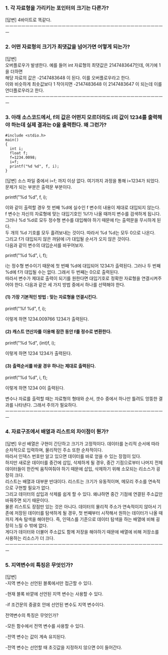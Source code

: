 ### 1. 각 자료형을 가리키는 포인터의 크기는 다른가?
[답변] 4바이트로 똑같다.  
ㅡㅡㅡㅡㅡㅡㅡㅡㅡㅡㅡㅡㅡㅡㅡㅡㅡㅡㅡㅡㅡㅡㅡㅡㅡㅡㅡㅡㅡㅡㅡㅡㅡㅡㅡㅡㅡㅡㅡㅡ  
### 2. 어떤 자료형의 크기가 최댓값을 넘어가면 어떻게 되는가?  
[답변]  
오버플로우가 발생한다. 예를 들어 int 자료형의 최댓값은 2147483647인데, 여기에 1을 더하면  
해당 자료의 값은 -2147483648 이 된다. 이를 오버플로우라고 한다.  
이와 비슷하게 최솟값보다 1 작아지면 -2147483648 이 2147483647 이 되는데 이를 언더플로우라고 한다.  
ㅡㅡㅡㅡㅡㅡㅡㅡㅡㅡㅡㅡㅡㅡㅡㅡㅡㅡㅡㅡㅡㅡㅡㅡㅡㅡㅡㅡㅡㅡㅡㅡㅡㅡㅡㅡㅡㅡㅡㅡ  
### 3. 아래 소스코드에서, f의 값은 어떤지 모르더라도 i의 값이 1234를 출력해야 하는데 실제 결과는 0을 출력한다. 왜 그런가?  
```
#include <stdio.h>
main()
{
  int i;
  float f;
  f=1234.0098;
  i=f;
  printf("%d %d", f, i);
}
```
[답변]
소스 파일 중에서 i=f; 까지 이상 없다. 여기까지 과정을 통해 i=1234가 되었다.  
문제가 되는 부분은 출력문 부분이다.

printf("%d %d", f, i);

이와 같이 출력할 경우 첫 번째 %d에 실수인 f 변수의 내용이 제대로 대입되지 않는다.  
f 변수는 자신의 자료형에 맞는 대입기호인 %f가 나올 때까지 변수를 검색하게 됩니다.  
그러나 %d %d로 모두 정수형 변수를 대입해야 하기 때문에 f는 출력문을 무시하게 된다.  
두 개의 %d 기호를 모두 흘려보내는 것이다. 따라서 %d %d는 모두 0으로 나온다.  
그리고 f가 대입되지 않은 까닭에 i가 대입될 순서가 오지 않은 것이다.    
다음과 같이 변수의 대입순서를 바꾸어보자.  

printf("%d %d", i, f);  

i는 정수형 변수이기 때문에 첫 번째 %d에 대입되어 1234가 출력된다. 그러나 두 번째 %d에 f가 대입될 수는 없다.
그래서 두 번째는 0으로 출력된다.  
따라서 변수가 제대로 출력이 되기를 원한다면 대입기호로 정확한 자료형을 연결시켜주어야 한다.
다음과 같은 세 가지 방법 중에서 하나를 선택해야 한다.  

#### (1) 가장 기본적인 방법 : 맞는 자료형을 연결시킨다.  

printf("%f %d", f, i);

이렇게 하면 1234.009766 1234가 출력된다.  

#### (2) 캐스트 연산자를 이용해 잠깐 동안 f를 정수로 변환한다.  

printf("%d %d", (int)f, i);

이렇게 하면 1234 1234가 출력된다.  

#### (3) 출력순서를 바꿀 경우 하나는 제대로 출력된다.  

printf("%d %d", i, f);

이렇게 하면 1234 0이 출력된다.

변수나 자료를 출력할 때는 자료형의 형태와 순서, 갯수 중에서 하나만 틀려도 엉뚱한 결과를 나타낸다. 그래서 주의가 필요하다.  
ㅡㅡㅡㅡㅡㅡㅡㅡㅡㅡㅡㅡㅡㅡㅡㅡㅡㅡㅡㅡㅡㅡㅡㅡㅡㅡㅡㅡㅡㅡㅡㅡㅡㅡㅡㅡㅡㅡㅡㅡ  
### 4. 자료구조에서 배열과 리스트의 차이점이 뭔가?

[답변]
우선 배열은 구현이 간단하고 크기가 고정적이다. 데이터를 논리적 순서에 따라 순차적으로 입력하며, 물리적인 주소 또한 순차적이다.  
따라서 인덱스 번호만 알고 있으면 데이터를 바로 얻을 수 있는 장점이 있다.  
하지만 새로운 데이터를 중간에 삽입, 삭제하게 될 경우, 중간 기점으로부터 나머지 전체 데이터들이 한칸씩 움직여줘야 하기 때문에 삽입, 삭제하기 위해 소모되는 리소스가 굉장히 크다.  
리스트는 배열과 대부분 반대이다. 리스트는 크기가 유동적이며, 메모리 주소를 연속적으로 구현할 필요가 없다.  
그리고 데이터의 삽입과 삭제를 쉽게 할 수 있다. 왜냐하면 중간 기점에 연결된 주소값만 바꿔주면 되기 때문이다.  
물론 리스트도 장점만 있는 것은 아니다. 데이터의 물리적 주소가 연속적이지 않아서 기존에 저장된 데이터를 탐색하게 될 경우, 첫 번째부터 시작해서 원하는 데이터가 나올 때까지 계속 탐색을 해야한다. 즉, 인덱스를 기준으로 데이터 탐색을 하는 배열에 비해 굉장히 느릴 수 밖에 없다.  
게다가 데이터와 더불어 주소값도 함께 저장을 해야하기 때문에 배열에 비해 저장소를 사용하는 리소스가 더 크다.  
ㅡㅡㅡㅡㅡㅡㅡㅡㅡㅡㅡㅡㅡㅡㅡㅡㅡㅡㅡㅡㅡㅡㅡㅡㅡㅡㅡㅡㅡㅡㅡㅡㅡㅡㅡㅡㅡㅡㅡㅡ  
### 5. 지역변수의 특징은 무엇인가?

[답변]  
-지역 변수는 선언된 블록에서만 접근할 수 있다.

-현재 블록 바깥에 선언된 지역 변수는 사용할 수 있다.

-if 조건문의 중괄호 안에 선언된 변수도 지역 변수이다.

전역변수의 특징은 무엇인가?

-모든 함수에서 전역 변수를 사용할 수 있다.

-전역 변수는 값이 계속 유지된다.

-전역 변수는 선언할 때 초깃값을 지정하지 않으면 0이 들어간다.
